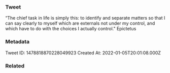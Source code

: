 ### Tweet
“The chief task in life is simply this: to identify and separate matters so that I can say clearly to myself which are externals not under my control, and which have to do with the choices I actually control." Epictetus

### Metadata
Tweet ID: 1478818870228049923
Created At: 2022-01-05T20:01:08.000Z

### Related

